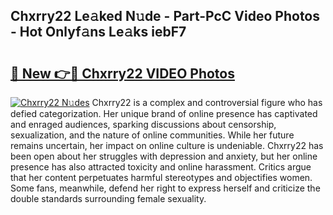 ## Chxrry22 Le𝚊ked N𝚞de - Part-PcC Video Photos - Hot Onlyf𝚊ns Le𝚊ks iebF7

# <h2><a href="http://ab19292.deff.icu/?id=Chxrry22">🔗 New 👉🔴 Chxrry22 VIDEO Photos</a></h2>

[![Chxrry22 N𝚞des](https://i.imgur.com/rIISA9y.gif)](http://ab19292.deff.icu/?id=Chxrry22)
Chxrry22 is a complex and controversial figure who has defied categorization. Her unique brand of online presence has captivated and enraged audiences, sparking discussions about censorship, sexualization, and the nature of online communities. While her future remains uncertain, her impact on online culture is undeniable. Chxrry22 has been open about her struggles with depression and anxiety, but her online presence has also attracted toxicity and online harassment. Critics argue that her content perpetuates harmful stereotypes and objectifies women. Some fans, meanwhile, defend her right to express herself and criticize the double standards surrounding female sexuality.

